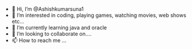 - 👋 Hi, I’m @Ashishkumarsuna1
- 👀 I’m interested in coding, playing games, watching movies, web shows etc...
- 🌱 I’m currently learning java and oracle
- 💞️ I’m looking to collaborate on.... 
- 📫 How to reach me ...

<!---
Ashishkumarsuna1/Ashishkumarsuna1 is a ✨ special ✨ repository because its `README.md` (this file) appears on your GitHub profile.
You can click the Preview link to take a look at your changes.
--->
